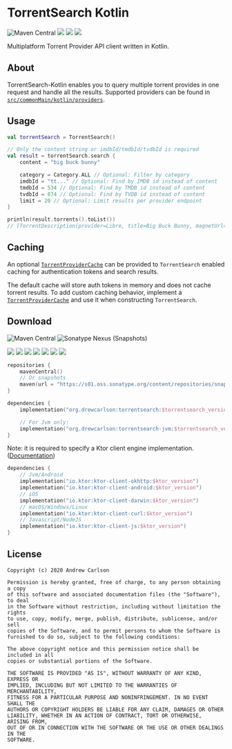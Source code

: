 # TorrentSearch Kotlin

![Maven Central](https://img.shields.io/maven-central/v/org.drewcarlson/torrentsearch-jvm?label=maven&color=blue)
![](https://github.com/DrewCarlson/TorrentSearch-Kotlin/workflows/Jvm/badge.svg)
![](https://github.com/DrewCarlson/TorrentSearch-Kotlin/workflows/Js/badge.svg)
![](https://github.com/DrewCarlson/TorrentSearch-Kotlin/workflows/Native/badge.svg)

Multiplatform Torrent Provider API client written in Kotlin.

## About

TorrentSearch-Kotlin enables you to query multiple torrent provides in one request and handle all the results. Supported
providers can be found in [`src/commonMain/kotlin/providers`](src/commonMain/kotlin/providers).

## Usage

```kotlin
val torrentSearch = TorrentSearch()

// Only the content string or imdbId/tmdbId/tvdbId is required
val result = torrentSearch.search {
    content = "big buck bunny"

    category = Category.ALL // Optional: Filter by category
    imdbId = "tt..." // Optional: Find by IMDB id instead of content
    tmdbId = 534 // Optional: Find by TMDB id instead of content
    tvdbId = 874 // Optional: Find by TVDB id instead of content
    limit = 20 // Optional: Limit results per provider endpoint
}

println(result.torrents().toList())
// [TorrentDescription(provider=Libre, title=Big Buck Bunny, magnetUrl=magnet:?xt=urn:btih:...]
```

## Caching

An optional [`TorrentProviderCache`](src/commonMain/kotlin/TorrentProviderCache.kt)
can be provided to `TorrentSearch` enabled caching for authentication tokens and search results.

The default cache will store auth tokens in memory and does not cache torrent results. To add custom caching behavior,
implement a [`TorrentProviderCache`](src/commonMain/kotlin/TorrentProviderCache.kt) and use it when
constructing `TorrentSearch`.

## Download

![Maven Central](https://img.shields.io/maven-central/v/org.drewcarlson/torrentsearch-jvm?label=maven&color=blue)
![Sonatype Nexus (Snapshots)](https://img.shields.io/nexus/s/org.drewcarlson/torrentsearch-jvm?server=https%3A%2F%2Fs01.oss.sonatype.org)

![](https://img.shields.io/static/v1?label=&message=Platforms&color=grey)
![](https://img.shields.io/static/v1?label=&message=Js&color=blue)
![](https://img.shields.io/static/v1?label=&message=Jvm&color=blue)
![](https://img.shields.io/static/v1?label=&message=Linux&color=blue)
![](https://img.shields.io/static/v1?label=&message=macOS&color=blue)
![](https://img.shields.io/static/v1?label=&message=Windows&color=blue)
![](https://img.shields.io/static/v1?label=&message=iOS&color=blue)

```kotlin
repositories {
    mavenCentral()
    // Or snapshots
    maven(url = "https://s01.oss.sonatype.org/content/repositories/snapshots/")
}

dependencies {
    implementation("org.drewcarlson:torrentsearch:$torrentsearch_version")

    // For Jvm only:
    implementation("org.drewcarlson:torrentsearch-jvm:$torrentsearch_version")
}
```

Note: it is required to specify a Ktor client engine implementation.
([Documentation](https://ktor.io/clients/http-client/multiplatform.html))

```kotlin
dependencies {
    // Jvm/Android
    implementation("io.ktor:ktor-client-okhttp:$ktor_version")
    implementation("io.ktor:ktor-client-android:$ktor_version")
    // iOS
    implementation("io.ktor:ktor-client-darwin:$ktor_version")
    // macOS/Windows/Linux
    implementation("io.ktor:ktor-client-curl:$ktor_version")
    // Javascript/NodeJS
    implementation("io.ktor:ktor-client-js:$ktor_version")
}
``` 

## License

```
Copyright (c) 2020 Andrew Carlson

Permission is hereby granted, free of charge, to any person obtaining a copy
of this software and associated documentation files (the "Software"), to deal
in the Software without restriction, including without limitation the rights
to use, copy, modify, merge, publish, distribute, sublicense, and/or sell
copies of the Software, and to permit persons to whom the Software is
furnished to do so, subject to the following conditions:

The above copyright notice and this permission notice shall be included in all
copies or substantial portions of the Software.

THE SOFTWARE IS PROVIDED "AS IS", WITHOUT WARRANTY OF ANY KIND, EXPRESS OR
IMPLIED, INCLUDING BUT NOT LIMITED TO THE WARRANTIES OF MERCHANTABILITY,
FITNESS FOR A PARTICULAR PURPOSE AND NONINFRINGEMENT. IN NO EVENT SHALL THE
AUTHORS OR COPYRIGHT HOLDERS BE LIABLE FOR ANY CLAIM, DAMAGES OR OTHER
LIABILITY, WHETHER IN AN ACTION OF CONTRACT, TORT OR OTHERWISE, ARISING FROM,
OUT OF OR IN CONNECTION WITH THE SOFTWARE OR THE USE OR OTHER DEALINGS IN THE
SOFTWARE.
```
